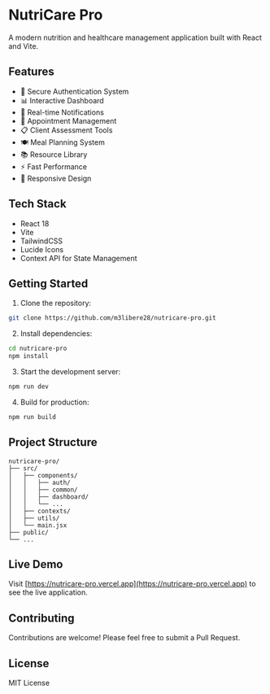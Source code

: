 # NutriCare Pro

A modern nutrition and healthcare management application built with React and Vite.

## Features

- 🔐 Secure Authentication System
- 📊 Interactive Dashboard
- 🔔 Real-time Notifications
- 📅 Appointment Management
- 📋 Client Assessment Tools
- 🍽️ Meal Planning System
- 📚 Resource Library
- ⚡ Fast Performance
- 📱 Responsive Design

## Tech Stack

- React 18
- Vite
- TailwindCSS
- Lucide Icons
- Context API for State Management

## Getting Started

1. Clone the repository:
```bash
git clone https://github.com/m3libere28/nutricare-pro.git
```

2. Install dependencies:
```bash
cd nutricare-pro
npm install
```

3. Start the development server:
```bash
npm run dev
```

4. Build for production:
```bash
npm run build
```

## Project Structure

```
nutricare-pro/
├── src/
│   ├── components/
│   │   ├── auth/
│   │   ├── common/
│   │   ├── dashboard/
│   │   └── ...
│   ├── contexts/
│   ├── utils/
│   └── main.jsx
├── public/
└── ...
```

## Live Demo

Visit [https://nutricare-pro.vercel.app](https://nutricare-pro.vercel.app) to see the live application.

## Contributing

Contributions are welcome! Please feel free to submit a Pull Request.

## License

MIT License
